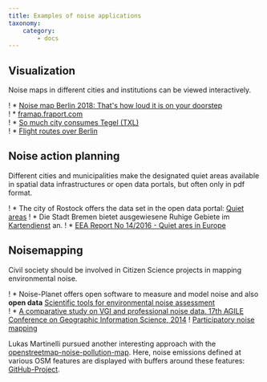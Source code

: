```yaml
---
title: Examples of noise applications
taxonomy:
    category:
        - docs
---
```


## Visualization

Noise maps in different cities and institutions can be viewed interactively.

! * [Noise map Berlin 2018: That's how loud it is on your doorstep](https://interaktiv.morgenpost.de/laermkarte-berlin/) <br>
! * [framap.fraport.com](http://framap.fraport.de/aimPort/ISFL/Modul_Gis/main.aspx?AID=ISFL2&STY=6) <br>
! * [So much city consumes Tegel (TXL)](https://digitalpresent.tagesspiegel.de/txl) <br>
! * [Flight routes over Berlin](https://digitalpresent.tagesspiegel.de/flugrouten)

## Noise action planning

Different cities and municipalities make the designated quiet areas available in spatial data infrastructures or open data portals, but often only in pdf format.

! * The city of Rostock offers the data set in the open data portal: [Quiet areas](https://www.opendata-hro.de/dataset/ruhige_gebiete)
! * Die Stadt Bremen bietet ausgewiesene Ruhige Gebiete im [Kartendienst](https://metaver.de/kartendienste?layers=eed0276a46a37cae5aa65a23afdbf252&lang=de&topic=themen&bgLayer=webatlasde_light&E=481010.32&N=5889582.39&zoom=7) an.
! * [EEA Report No 14/2016 - Quiet ares in Europe](https://www.eea.europa.eu/publications/quiet-areas-in-europe)


## Noisemapping

Civil society should be involved in Citizen Science projects in mapping environmental noise.

! * Noise-Planet offers open software to measure and model noise and also **open data** [Scientific tools for environmental noise assessment](http://noise-planet.org) <br>
! * [A comparative study on VGI and professional noise data. 17th AGILE Conference on Geographic Information Science, 2014](https://www.researchgate.net/publication/263007263_A_comparative_study_on_VGI_and_professional_noise_data)
! [Participatory noise mapping](https://www.researchgate.net/publication/228479297_Participatory_noise_mapping) <br>

Lukas Martinelli pursued another interesting approach with the [openstreetmap-noise-pollution-map](http://lukasmartinelli.ch/gis/2016/04/03/openstreetmap-noise-pollution-map.html). Here, noise emissions defined at various OSM features are displayed with buffers around these features: [GitHub-Project](https://github.com/lukasmartinelli/osm-noise-pollution).
